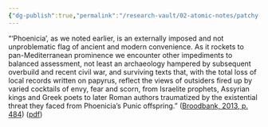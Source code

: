 ```yaml
---
{"dg-publish":true,"permalink":"/research-vault/02-atomic-notes/patchy-archaeology-and-loss-of-local-records-skew-our-perspective-of-who-the-phoenicians-were/"}
---
```


“‘Phoenicia’, as we noted earlier, is an externally imposed and not unproblematic flag of ancient and modern convenience. As it rockets to pan-Mediterranean prominence we encounter other impediments to balanced assessment, not least an archaeology hampered by subsequent overbuild and recent civil war, and surviving texts that, with the total loss of local records written on papyrus, reflect the views of outsiders fired up by varied cocktails of envy, fear and scorn, from Israelite prophets, Assyrian kings and Greek poets to later Roman authors traumatized by the existential threat they faced from Phoenicia’s Punic offspring.” ([Broodbank, 2013, p. 484](zotero://select/library/items/IR54JIQG)) ([pdf](zotero://open-pdf/library/items/85K7BT2G?page=451&annotation=3YIMRWRL)) 